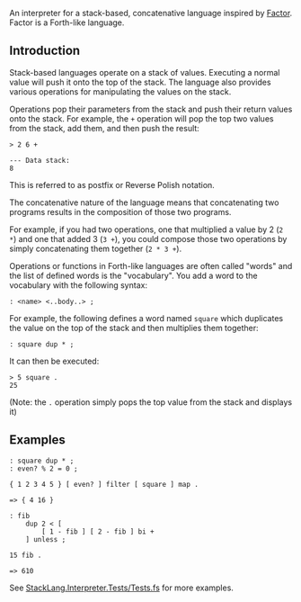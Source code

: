 An interpreter for a stack-based, concatenative language inspired by [Factor](http://factorcode.org). Factor is a Forth-like language.

## Introduction

Stack-based languages operate on a stack of values. Executing a normal value will push it onto the top of the stack. The language also provides various operations for manipulating the values on the stack.

Operations pop their parameters from the stack and push their return values onto the stack. For example, the `+` operation will pop the top two values from the stack, add them, and then push the result:

```
> 2 6 +

--- Data stack:
8
```

This is referred to as postfix or Reverse Polish notation.

The concatenative nature of the language means that concatenating two programs results in the composition of those two programs.

For example, if you had two operations, one that multiplied a value by 2 (`2 *`) and one that added 3 (`3 +`), you could compose those two operations by simply concatenating them together (`2 * 3 +`).

Operations or functions in Forth-like languages are often called "words" and the list of defined words is the "vocabulary". You add a word to the vocabulary with the following syntax:

```
: <name> <..body..> ;
```

For example, the following defines a word named `square` which duplicates the value on the top of the stack and then multiplies them together:

```
: square dup * ;
```

It can then be executed:

```
> 5 square .
25
```

(Note: the `.` operation simply pops the top value from the stack and displays it)

## Examples

```
: square dup * ;
: even? % 2 = 0 ;

{ 1 2 3 4 5 } [ even? ] filter [ square ] map .

=> { 4 16 }
```

```
: fib
    dup 2 < [
        [ 1 - fib ] [ 2 - fib ] bi +
    ] unless ;

15 fib .

=> 610
```

See [StackLang.Interpreter.Tests/Tests.fs](https://github.com/mattherman/stack-lang/blob/main/StackLang.Interpreter.Tests/Tests.fs) for more examples.
